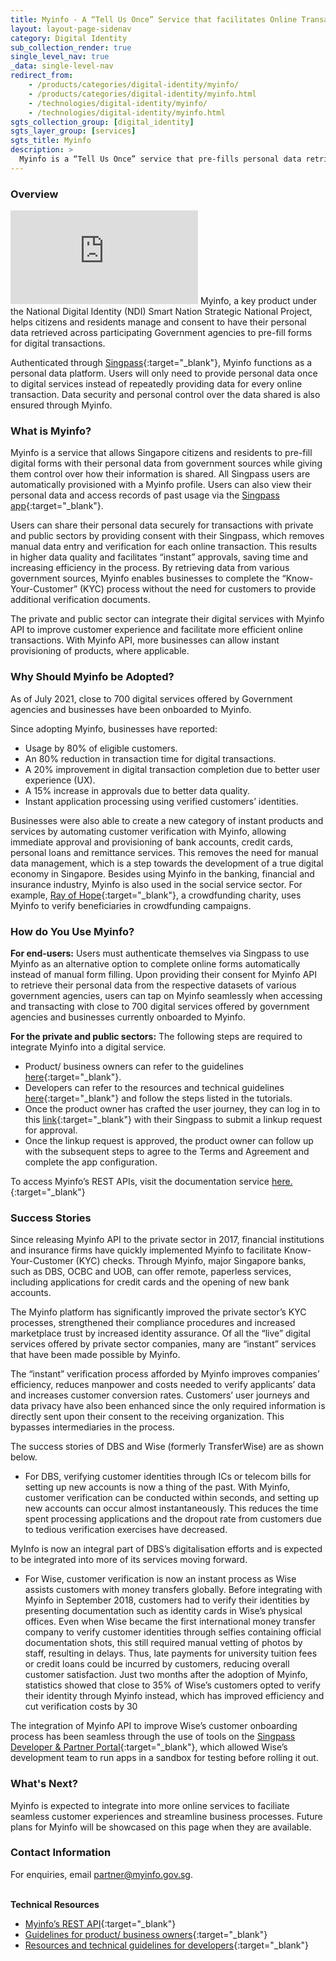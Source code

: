 ```yaml
---
title: Myinfo - A “Tell Us Once” Service that facilitates Online Transactions for Individuals
layout: layout-page-sidenav
category: Digital Identity
sub_collection_render: true
single_level_nav: true
_data: single-level-nav
redirect_from:
    - /products/categories/digital-identity/myinfo/
    - /products/categories/digital-identity/myinfo.html
    - /technologies/digital-identity/myinfo/
    - /technologies/digital-identity/myinfo.html
sgts_collection_group: [digital_identity]
sgts_layer_group: [services]
sgts_title: Myinfo
description: >
  Myinfo is a “Tell Us Once” service that pre-fills personal data retrieved from government sources for online transactions.
---
```


### Overview

<iframe src="https://www.youtube.com/embed/OBw8A0GQOIk?showinfo=0" frameborder="0" allow="accelerometer; autoplay; encrypted-media; gyroscope; picture-in-picture" allowfullscreen></iframe>
Myinfo, a key product under the National Digital Identity (NDI) Smart Nation Strategic National Project, helps citizens and residents manage and consent to have their personal data retrieved across participating Government agencies to pre-fill forms for digital transactions.

Authenticated through [Singpass](https://www.singpass.gov.sg/main){:target="\_blank"}, Myinfo functions as a personal data platform. Users will only need to provide personal data once to digital services instead of repeatedly providing data for every online transaction. Data security and personal control over the data shared is also ensured through Myinfo.

### What is Myinfo?

Myinfo is a service that allows Singapore citizens and residents to pre-fill digital forms with their personal data from government sources while giving them control over how their information is shared. All Singpass users are automatically provisioned with a Myinfo profile. Users can also view their personal data and access records of past usage via the [Singpass app](https://app.singpass.gov.sg/){:target="\_blank"}.

Users can share their personal data securely for transactions with private and public sectors by providing consent with their Singpass, which removes manual data entry and verification for each online transaction. This results in higher data quality and facilitates “instant” approvals, saving time and increasing efficiency in the process. By retrieving data from various government sources, Myinfo enables businesses to complete the “Know-Your-Customer” (KYC) process without the need for customers to provide additional verification documents.

The private and public sector can integrate their digital services with Myinfo API to improve customer experience and facilitate more efficient online transactions. With Myinfo API, more businesses can allow instant provisioning of products, where applicable.

### Why Should Myinfo be Adopted?

As of July 2021, close to 700 digital services offered by Government agencies and businesses have been onboarded to Myinfo.

Since adopting Myinfo, businesses have reported:

- Usage by 80% of eligible customers.
- An 80% reduction in transaction time for digital transactions.
- A 20% improvement in digital transaction completion due to better user experience (UX).
- A 15% increase in approvals due to better data quality.
- Instant application processing using verified customers’ identities.

Businesses were also able to create a new category of instant products and services by automating customer verification with Myinfo, allowing immediate approval and provisioning of bank accounts, credit cards, personal loans and remittance services. This removes the need for manual data management, which is a step towards the development of a true digital economy in Singapore. Besides using Myinfo in the banking, financial and insurance industry, Myinfo is also used in the social service sector. For example, [Ray of Hope](https://rayofhope.sg/){:target="\_blank"}, a crowdfunding charity, uses Myinfo to verify beneficiaries in crowdfunding campaigns.

### How do You Use Myinfo?

**For end-users:** Users must authenticate themselves via Singpass to use Myinfo as an alternative option to complete online forms automatically instead of manual form filling. Upon providing their consent for Myinfo API to retrieve their personal data from the respective datasets of various government agencies, users can tap on Myinfo seamlessly when accessing and transacting with close to 700 digital services offered by government agencies and businesses currently onboarded to Myinfo.

**For the private and public sectors:** The following steps are required to integrate Myinfo into a digital service.

- Product/ business owners can refer to the guidelines [here](https://api.singpass.gov.sg/library/myinfo/business/implementation-reference-journey){:target="\_blank"}.
- Developers can refer to the resources and technical guidelines [here](https://api.singpass.gov.sg/library/myinfo/developers/implementation-technical-requirements){:target="\_blank"} and follow the steps listed in the tutorials.
- Once the product owner has crafted the user journey, they can log in to this [link](https://api.singpass.gov.sg){:target="\_blank"} with their Singpass to submit a linkup request for approval.
- Once the linkup request is approved, the product owner can follow up with the subsequent steps to agree to the Terms and Agreement and complete the app configuration.

To access Myinfo’s REST APIs, visit the documentation service [here.](https://docs.developer.gov.sg/docs/myinfo-ekyc-interface-specification/){:target="\_blank"}

### Success Stories

Since releasing Myinfo API to the private sector in 2017, financial institutions and insurance firms have quickly implemented Myinfo to facilitate Know-Your-Customer (KYC) checks. Through Myinfo, major Singapore banks, such as DBS, OCBC and UOB, can offer remote, paperless services, including applications for credit cards and the opening of new bank accounts.

The Myinfo platform has significantly improved the private sector’s KYC processes, strengthened their compliance procedures and increased marketplace trust by increased identity assurance. Of all the “live” digital services offered by private sector companies, many are “instant” services that have been made possible by Myinfo.

The “instant” verification process afforded by Myinfo improves companies’ efficiency, reduces manpower and costs needed to verify applicants’ data and increases customer conversion rates. Customers’ user journeys and data privacy have also been enhanced since the only required information is directly sent upon their consent to the receiving organization. This bypasses intermediaries in the process.

The success stories of DBS and Wise (formerly TransferWise) are as shown below.

- For DBS, verifying customer identities through ICs or telecom bills for setting up new accounts is now a thing of the past. With Myinfo, customer verification can be conducted within seconds, and setting up new accounts can occur almost instantaneously. This reduces the time spent processing applications and the dropout rate from customers due to tedious verification exercises have decreased.

MyInfo is now an integral part of DBS’s digitalisation efforts and is expected to be integrated into more of its services moving forward.

- For Wise, customer verification is now an instant process as Wise assists customers with money transfers globally. Before integrating with Myinfo in September 2018, customers had to verify their identities by presenting documentation such as identity cards in Wise’s physical offices. Even when Wise became the first international money transfer company to verify customer identities through selfies containing official documentation shots, this still required manual vetting of photos by staff, resulting in delays. Thus, late payments for university tuition fees or credit loans could be incurred by customers, reducing overall customer satisfaction. Just two months after the adoption of Myinfo, statistics showed that close to 35% of Wise’s customers opted to verify their identity through Myinfo instead, which has improved efficiency and cut verification costs by 30

The integration of Myinfo API to improve Wise’s customer onboarding process has been seamless through the use of tools on the [Singpass Developer & Partner Portal](C:\Users\GT-JONGXH\AppData\Local\Microsoft\Windows\INetCache\Content.Outlook\LK707QU4\api.singpass.gov.sg){:target="\_blank"}, which allowed Wise’s development team to run apps in a sandbox for testing before rolling it out.

### What's Next?

Myinfo is expected to integrate into more online services to faciliate seamless customer experiences and streamline business processes. Future plans for Myinfo will be showcased on this page when they are available.

### Contact Information

For enquiries, email <partner@myinfo.gov.sg>.

<br/>**Technical Resources**

- [Myinfo’s REST API](https://docs.developer.gov.sg/docs/myinfo-ekyc-interface-specification/){:target="\_blank"}
- [Guidelines for product/ business owners](https://api.singpass.gov.sg/library/myinfo/business/implementation-reference-journey){:target="\_blank"}
- [Resources and technical guidelines for developers](https://api.singpass.gov.sg/library/myinfo/developers/implementation-technical-requirements){:target="\_blank"}
